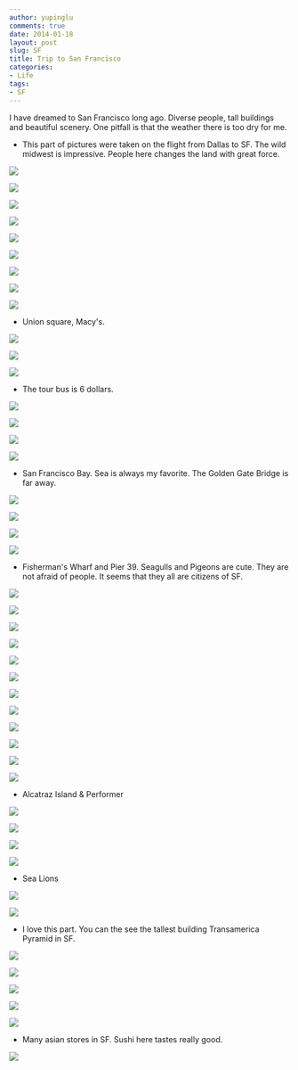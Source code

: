 ```yaml
---
author: yupinglu
comments: true
date: 2014-01-18
layout: post
slug: SF
title: Trip to San Francisco
categories:
- Life
tags:
- SF
---
```



I have dreamed to San Francisco long ago. Diverse people, tall buildings and beautiful scenery. One pitfall is that the weather
there is too dry for me.


- This part of pictures were taken on the flight from Dallas to SF. The wild midwest is impressive. People here changes the 
land with great force.

![](http://farm8.staticflickr.com/7370/12054538166_6e7552d057_c.jpg)

![](http://farm3.staticflickr.com/2815/12054538936_565015da49_c.jpg)

![](http://farm4.staticflickr.com/3770/12053686475_41892b2017_c.jpg)

![](http://farm8.staticflickr.com/7452/12053985803_e0c31dd6b5_c.jpg)

![](http://farm8.staticflickr.com/7383/12054540306_813aa2131f_c.jpg)

![](http://farm6.staticflickr.com/5546/12054534686_5320eb0e8f_c.jpg)

![](http://farm6.staticflickr.com/5542/12053687785_deeee0a20a_c.jpg)

![](http://farm4.staticflickr.com/3669/12054087274_98758a705b_c.jpg)

![](http://farm6.staticflickr.com/5519/12053987683_d3d85dd84b_c.jpg)


- Union square, Macy's.

![](http://farm4.staticflickr.com/3789/12054088154_47d235d29b_c.jpg)

![](http://farm3.staticflickr.com/2824/12053689975_dcf7428c6f_c.jpg)

![](http://farm8.staticflickr.com/7349/12053690955_94a597be60_c.jpg)


- The tour bus is 6 dollars.

![](http://farm8.staticflickr.com/7393/12053990083_95245f6fd0_c.jpg)

![](http://farm3.staticflickr.com/2878/12053990733_9b98c1655c_c.jpg)

![](http://farm4.staticflickr.com/3708/12053991153_ea608e97af_c.jpg)

![](http://farm4.staticflickr.com/3786/12053991533_8d6109f5df_c.jpg)


- San Francisco Bay. Sea is always my favorite. The Golden Gate Bridge is far away.

![](http://farm4.staticflickr.com/3793/12054091874_584c1ddfff_c.jpg)

![](http://farm4.staticflickr.com/3693/12054546446_77fb115bdf_c.jpg)

![](http://farm6.staticflickr.com/5476/12053993043_aaba37223e_c.jpg)

![](http://farm4.staticflickr.com/3796/12053993443_80b27a006c_c.jpg)


- Fisherman's Wharf and Pier 39. Seagulls and Pigeons are cute. They are not afraid of people. It seems that they all are citizens of SF.

![](http://farm8.staticflickr.com/7346/12054547756_87fe4aa907_c.jpg)

![](http://farm8.staticflickr.com/7434/12054534206_0773f95223_c.jpg)

![](http://farm8.staticflickr.com/7413/12054548276_877f371491_c.jpg)

![](http://farm6.staticflickr.com/5508/12054548926_5bd505eb2d_c.jpg)

![](http://farm4.staticflickr.com/3706/12054095334_8668678104_c.jpg)

![](http://farm4.staticflickr.com/3764/12054549486_ac4bbda023_c.jpg)

![](http://farm4.staticflickr.com/3719/12054096084_7573680883_c.jpg)

![](http://farm8.staticflickr.com/7373/12053698365_668f3dc826_c.jpg)

![](http://farm8.staticflickr.com/7389/12054097264_7b820d7817_c.jpg)

![](http://farm3.staticflickr.com/2828/12054098284_a9b1a6b8af_c.jpg)

![](http://farm4.staticflickr.com/3783/12054082774_1294779eea_c.jpg)

![](http://farm8.staticflickr.com/7442/12053683585_0e791345ce_c.jpg)

- Alcatraz Island & Performer

![](http://farm8.staticflickr.com/7389/12054097264_7b820d7817_c.jpg)

![](http://farm3.staticflickr.com/2828/12054098284_a9b1a6b8af_c.jpg)

![](http://farm4.staticflickr.com/3772/12054552916_9c092ee7f6_c.jpg)

![](http://farm6.staticflickr.com/5550/12054099204_4457b0a3e7_c.jpg)


- Sea Lions

![](http://farm4.staticflickr.com/3758/12054554086_1304f7301b_c.jpg)

![](http://farm6.staticflickr.com/5500/12054537826_0ec253e24c_c.jpg)


- I love this part. You can the see the tallest building Transamerica Pyramid in SF.

![](http://farm8.staticflickr.com/7448/12054083374_376374ff10_c.jpg)

![](http://farm4.staticflickr.com/3752/12054083104_52e30af45e_c.jpg)

![](http://farm4.staticflickr.com/3742/12053683035_489394615b_c.jpg)

![](http://farm6.staticflickr.com/5471/12054535626_5062a218f3_c.jpg)

![](http://farm8.staticflickr.com/7455/12054081154_3f45279a39_c.jpg)


- Many asian stores in SF. Sushi here tastes really good.

![](http://farm6.staticflickr.com/5544/12053979643_b05f29f024_c.jpg)

